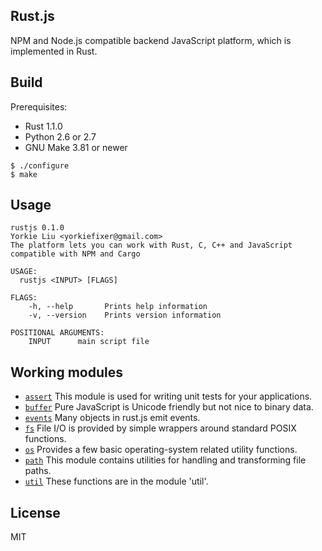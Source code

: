 
Rust.js
-------------

NPM and Node.js compatible backend JavaScript platform, which is implemented in Rust.

Build
-------------

Prerequisites:

- Rust 1.1.0
- Python 2.6 or 2.7
- GNU Make 3.81 or newer

```
$ ./configure
$ make
```

Usage
-------------

```
rustjs 0.1.0
Yorkie Liu <yorkiefixer@gmail.com>
The platform lets you can work with Rust, C, C++ and JavaScript compatible with NPM and Cargo

USAGE:
  rustjs <INPUT> [FLAGS]

FLAGS:
    -h, --help       Prints help information
    -v, --version    Prints version information

POSITIONAL ARGUMENTS:
    INPUT      main script file
```

Working modules
--------------

- [`assert`](src/builtin/assert.rs) This module is used for writing unit tests for your applications.
- [`buffer`](src/builtin/buffer.rs) Pure JavaScript is Unicode friendly but not nice to binary data.
- [`events`](src/builtin/events.js) Many objects in rust.js emit events.
- [`fs`](src/builtin/fs.rs) File I/O is provided by simple wrappers around standard POSIX functions.
- [`os`](src/builtin/os.rs) Provides a few basic operating-system related utility functions.
- [`path`](src/builtin/path.rs) This module contains utilities for handling and transforming file paths.
- [`util`](src/builtin/util.js) These functions are in the module 'util'.

License
-------------
MIT
